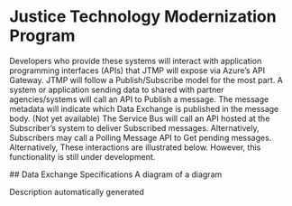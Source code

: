 # Justice Technology Modernization Program
<p>Developers who provide these systems will interact with application programming interfaces (APIs) that JTMP will expose via Azure’s API Gateway. ​JTMP will follow a Publish/Subscribe model for the most part. ​A system or application sending data to shared with partner agencies/systems will call an API to Publish a message. ​The message metadata will indicate which Data Exchange is published in the message body. ​(Not yet available) The Service Bus will call an API hosted at the Subscriber’s system to deliver Subscribed messages. ​Alternatively, Subscribers may call a Polling Message API to Get pending messages. Alternatively, ​These interactions are illustrated below. However, this functionality is still under development. ​</p>
## Data Exchange Specifications
 A diagram of a diagram

Description automatically generated
